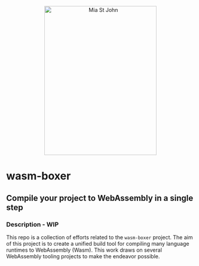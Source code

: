 <p align="center">
  <p align="center">
    <a href="https://rails.spinup.dev" target="_blank">
      <img src="https://user-images.githubusercontent.com/20820229/164059786-8d082b44-59d6-431a-adf4-993116c8d492.png" alt="Mia St John" width="300"             height="400">
    </a>
  </p>
</p>

# wasm-boxer

## Compile your project to WebAssembly in a single step

### Description - WIP

This repo is a collection of efforts related to the `wasm-boxer` project. The aim of this project is to create a unified build tool for compiling many language runtimes to WebAssembly (Wasm). This work draws on several WebAssembly tooling projects to make the endeavor possible.

